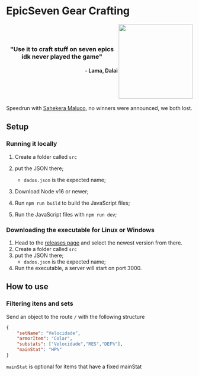 # EpicSeven Gear Crafting

<img align=right src="https://play-lh.googleusercontent.com/LPRg62C_8Hp7_HlTDlPmUNSY-cuHd54UZqyTEojHK8negGRSMLeX1U5aqNiY0pqG4A" height="200px">

<br/>
<br/>
    <h3 align="center">"Use it to craft stuff on seven epics idk never played the game"</h3>
    <h4 align="right">- Lama, Dalai</h4>
<br/>
<br/>
<br/>

Speedrun with [Sahekera Maluco](https://github.com/CondeSaheki/EpicSeven-Gear-Crafting), no winners were announced, we both lost.

## Setup

### Running it locally

1. Create a folder called `src`
2. put the JSON there;
    - `dados.json` is the expected name;

3. Download Node v16 or newer;
4. Run `npm run build` to build the JavaScript files;
5. Run the JavaScript files with `npm run dev`;

### Downloading the executable for Linux or Windows

1. Head to the [releases page](https://github.com/FelipeSSDev/epicseven-gear-crafting/tags) and select the newest version from there.
2. Create a folder called `src`
3. put the JSON there;
    - `dados.json` is the expected name;
4. Run the executable, a server will start on port 3000.

## How to use


### Filtering itens and sets
Send an object to the route `/` with the following structure

```json
{
    "setName": "Velocidade",
    "armorItem": "Colar",
    "substats": ["Velocidade","RES","DEF%"],
    "mainStat": "HP%"
}
```

`mainStat` is optional for items that have a fixed mainStat
